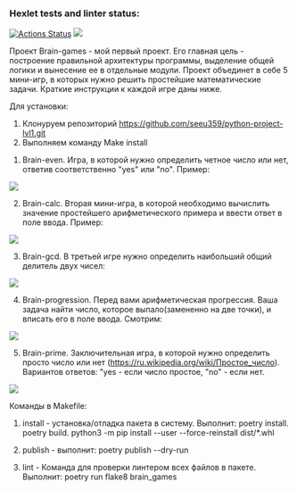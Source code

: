 ### Hexlet tests and linter status:
[![Actions Status](https://github.com/seeu359/python-project-lvl1/workflows/hexlet-check/badge.svg)](https://github.com/seeu359/python-project-lvl1/actions)
<a href="https://codeclimate.com/github/seeu359/python-project-lvl1/maintainability"><img src="https://api.codeclimate.com/v1/badges/e7c89253421399caf8da/maintainability" /></a>


Проект Brain-games - мой первый проект. Его главная цель - построение правильной архитектуры программы, выделение общей логики и вынесение ее в отдельные модули. Проект объединет в себе 5 мини-игр, в которых нужно решить простейшие математические задачи. Краткие инструкции к каждой игре даны ниже.

Для установки:
1) Клонуруем репозиторий https://github.com/seeu359/python-project-lvl1.git 
2) Выполняем команду Make install

1. Brain-even. Игра, в которой нужно определить четное число или нет, ответив соответственно "yes" или "no". Пример:

<a href="https://asciinema.org/a/501663" target="_blank"><img src="https://asciinema.org/a/501663.svg" /></a>

2. Brain-calc. Вторая мини-игра, в которой необходимо вычислить значение простейшего арифметического примера и ввести ответ в поле ввода. Пример:

<a href="https://asciinema.org/a/502438" target="_blank"><img src="https://asciinema.org/a/502438.svg" /></a>

3. Brain-gcd. В третьей игре нужно определить наибольший общий делитель двух чисел:

<a href="https://asciinema.org/a/502440" target="_blank"><img src="https://asciinema.org/a/502440.svg" /></a>

4. Brain-progression. Перед вами арифметическая прогрессия. Ваша задача найти число, которое выпало(замененно на две точки), и вписать его в поле ввода. Смотрим:

<a href="https://asciinema.org/a/502593" target="_blank"><img src="https://asciinema.org/a/502593.svg" /></a>

5. Brain-prime. Заключительная игра, в которой нужно определить просто число или нет (https://ru.wikipedia.org/wiki/Простое_число). Вариантов ответов: "yes - если число простое, "no" - если нет.

<a href="https://asciinema.org/a/502595" target="_blank"><img src="https://asciinema.org/a/502595.svg" /></a>

Команды в Makefile: 
1) install  - установка/отладка пакета в систему. Выполнит:
        poetry install. 
        poetry build. 
        python3 -m pip install --user --force-reinstall dist/*.whl
        
2) publish - выполнит: poetry publish --dry-run
3) lint - Команда для проверки линтером всех файлов в пакете. Выполнит: poetry run flake8 brain_games
